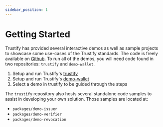 ```yaml
---
sidebar_position: 1
---
```


# Getting Started

Trustify has provided several interactive demos as well as sample projects to showcase some use-cases of the Trustify standards. The code is freely available on [Github](https://github.com/centrehq/trustify). To run all of the demos, you will need code found in two repositories: `trustify` and `demo-wallet`.

1. Setup and run Trustify's [trustify](https://github.com/centrehq/trustify/blob/main/README.md)
2. Setup and run Trustify's [demo-wallet](https://github.com/centrehq/trustify/blob/main/packages/wallet/README.md)
3. Select a demo in trustify to be guided through the steps

The `trustify` repository also hosts several standalone code samples to assist in developing your own solution. Those samples are located at:

- `packages/demo-issuer`
- `packages/demo-verifier`
- `packages/demo-revocation`
